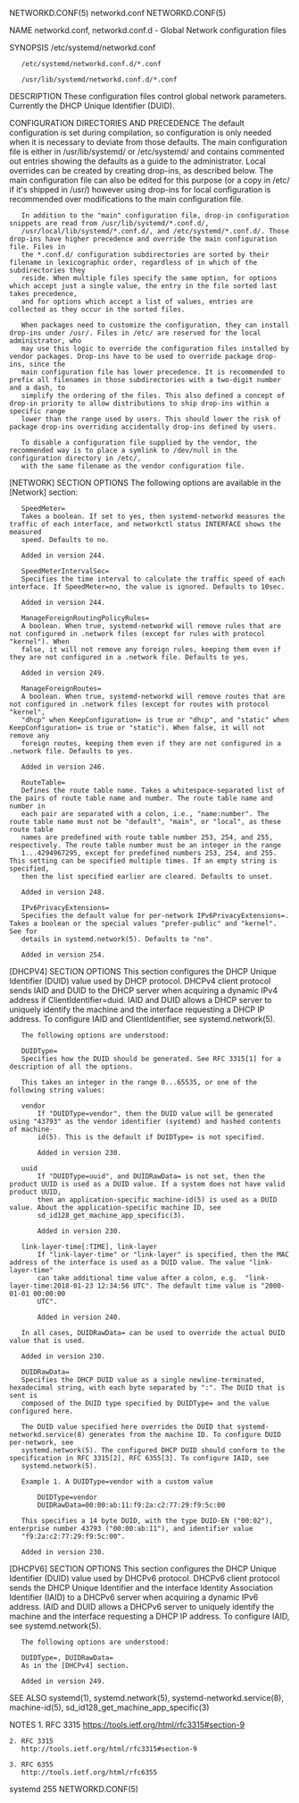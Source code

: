 NETWORKD.CONF(5)							 networkd.conf							      NETWORKD.CONF(5)

NAME
       networkd.conf, networkd.conf.d - Global Network configuration files

SYNOPSIS
       /etc/systemd/networkd.conf

       /etc/systemd/networkd.conf.d/*.conf

       /usr/lib/systemd/networkd.conf.d/*.conf

DESCRIPTION
       These configuration files control global network parameters. Currently the DHCP Unique Identifier (DUID).

CONFIGURATION DIRECTORIES AND PRECEDENCE
       The default configuration is set during compilation, so configuration is only needed when it is necessary to deviate from those defaults. The main
       configuration file is either in /usr/lib/systemd/ or /etc/systemd/ and contains commented out entries showing the defaults as a guide to the
       administrator. Local overrides can be created by creating drop-ins, as described below. The main configuration file can also be edited for this purpose
       (or a copy in /etc/ if it's shipped in /usr/) however using drop-ins for local configuration is recommended over modifications to the main
       configuration file.

       In addition to the "main" configuration file, drop-in configuration snippets are read from /usr/lib/systemd/*.conf.d/,
       /usr/local/lib/systemd/*.conf.d/, and /etc/systemd/*.conf.d/. Those drop-ins have higher precedence and override the main configuration file. Files in
       the *.conf.d/ configuration subdirectories are sorted by their filename in lexicographic order, regardless of in which of the subdirectories they
       reside. When multiple files specify the same option, for options which accept just a single value, the entry in the file sorted last takes precedence,
       and for options which accept a list of values, entries are collected as they occur in the sorted files.

       When packages need to customize the configuration, they can install drop-ins under /usr/. Files in /etc/ are reserved for the local administrator, who
       may use this logic to override the configuration files installed by vendor packages. Drop-ins have to be used to override package drop-ins, since the
       main configuration file has lower precedence. It is recommended to prefix all filenames in those subdirectories with a two-digit number and a dash, to
       simplify the ordering of the files. This also defined a concept of drop-in priority to allow distributions to ship drop-ins within a specific range
       lower than the range used by users. This should lower the risk of package drop-ins overriding accidentally drop-ins defined by users.

       To disable a configuration file supplied by the vendor, the recommended way is to place a symlink to /dev/null in the configuration directory in /etc/,
       with the same filename as the vendor configuration file.

[NETWORK] SECTION OPTIONS
       The following options are available in the [Network] section:

       SpeedMeter=
	   Takes a boolean. If set to yes, then systemd-networkd measures the traffic of each interface, and networkctl status INTERFACE shows the measured
	   speed. Defaults to no.

	   Added in version 244.

       SpeedMeterIntervalSec=
	   Specifies the time interval to calculate the traffic speed of each interface. If SpeedMeter=no, the value is ignored. Defaults to 10sec.

	   Added in version 244.

       ManageForeignRoutingPolicyRules=
	   A boolean. When true, systemd-networkd will remove rules that are not configured in .network files (except for rules with protocol "kernel"). When
	   false, it will not remove any foreign rules, keeping them even if they are not configured in a .network file. Defaults to yes.

	   Added in version 249.

       ManageForeignRoutes=
	   A boolean. When true, systemd-networkd will remove routes that are not configured in .network files (except for routes with protocol "kernel",
	   "dhcp" when KeepConfiguration= is true or "dhcp", and "static" when KeepConfiguration= is true or "static"). When false, it will not remove any
	   foreign routes, keeping them even if they are not configured in a .network file. Defaults to yes.

	   Added in version 246.

       RouteTable=
	   Defines the route table name. Takes a whitespace-separated list of the pairs of route table name and number. The route table name and number in
	   each pair are separated with a colon, i.e., "name:number". The route table name must not be "default", "main", or "local", as these route table
	   names are predefined with route table number 253, 254, and 255, respectively. The route table number must be an integer in the range
	   1...4294967295, except for predefined numbers 253, 254, and 255. This setting can be specified multiple times. If an empty string is specified,
	   then the list specified earlier are cleared. Defaults to unset.

	   Added in version 248.

       IPv6PrivacyExtensions=
	   Specifies the default value for per-network IPv6PrivacyExtensions=. Takes a boolean or the special values "prefer-public" and "kernel". See for
	   details in systemd.network(5). Defaults to "no".

	   Added in version 254.

[DHCPV4] SECTION OPTIONS
       This section configures the DHCP Unique Identifier (DUID) value used by DHCP protocol. DHCPv4 client protocol sends IAID and DUID to the DHCP server
       when acquiring a dynamic IPv4 address if ClientIdentifier=duid. IAID and DUID allows a DHCP server to uniquely identify the machine and the interface
       requesting a DHCP IP address. To configure IAID and ClientIdentifier, see systemd.network(5).

       The following options are understood:

       DUIDType=
	   Specifies how the DUID should be generated. See RFC 3315[1] for a description of all the options.

	   This takes an integer in the range 0...65535, or one of the following string values:

	   vendor
	       If "DUIDType=vendor", then the DUID value will be generated using "43793" as the vendor identifier (systemd) and hashed contents of machine-
	       id(5). This is the default if DUIDType= is not specified.

	       Added in version 230.

	   uuid
	       If "DUIDType=uuid", and DUIDRawData= is not set, then the product UUID is used as a DUID value. If a system does not have valid product UUID,
	       then an application-specific machine-id(5) is used as a DUID value. About the application-specific machine ID, see
	       sd_id128_get_machine_app_specific(3).

	       Added in version 230.

	   link-layer-time[:TIME], link-layer
	       If "link-layer-time" or "link-layer" is specified, then the MAC address of the interface is used as a DUID value. The value "link-layer-time"
	       can take additional time value after a colon, e.g.  "link-layer-time:2018-01-23 12:34:56 UTC". The default time value is "2000-01-01 00:00:00
	       UTC".

	       Added in version 240.

	   In all cases, DUIDRawData= can be used to override the actual DUID value that is used.

	   Added in version 230.

       DUIDRawData=
	   Specifies the DHCP DUID value as a single newline-terminated, hexadecimal string, with each byte separated by ":". The DUID that is sent is
	   composed of the DUID type specified by DUIDType= and the value configured here.

	   The DUID value specified here overrides the DUID that systemd-networkd.service(8) generates from the machine ID. To configure DUID per-network, see
	   systemd.network(5). The configured DHCP DUID should conform to the specification in RFC 3315[2], RFC 6355[3]. To configure IAID, see
	   systemd.network(5).

	   Example 1. A DUIDType=vendor with a custom value

	       DUIDType=vendor
	       DUIDRawData=00:00:ab:11:f9:2a:c2:77:29:f9:5c:00

	   This specifies a 14 byte DUID, with the type DUID-EN ("00:02"), enterprise number 43793 ("00:00:ab:11"), and identifier value
	   "f9:2a:c2:77:29:f9:5c:00".

	   Added in version 230.

[DHCPV6] SECTION OPTIONS
       This section configures the DHCP Unique Identifier (DUID) value used by DHCPv6 protocol. DHCPv6 client protocol sends the DHCP Unique Identifier and
       the interface Identity Association Identifier (IAID) to a DHCPv6 server when acquiring a dynamic IPv6 address. IAID and DUID allows a DHCPv6 server to
       uniquely identify the machine and the interface requesting a DHCP IP address. To configure IAID, see systemd.network(5).

       The following options are understood:

       DUIDType=, DUIDRawData=
	   As in the [DHCPv4] section.

	   Added in version 249.

SEE ALSO
       systemd(1), systemd.network(5), systemd-networkd.service(8), machine-id(5), sd_id128_get_machine_app_specific(3)

NOTES
	1. RFC 3315
	   https://tools.ietf.org/html/rfc3315#section-9

	2. RFC 3315
	   http://tools.ietf.org/html/rfc3315#section-9

	3. RFC 6355
	   http://tools.ietf.org/html/rfc6355

systemd 255																      NETWORKD.CONF(5)
